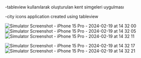 -tableview kullanılarak oluşturulan kent simgeleri uygulması 

-city icons application created using tableview 

![Simulator Screenshot - iPhone 15 Pro - 2024-02-19 at 14 32 00](https://github.com/omerseze/swift-learning-repository/assets/91909146/271e6980-dd7c-400d-ac63-349a3b295ef5)
![Simulator Screenshot - iPhone 15 Pro - 2024-02-19 at 14 32 05](https://github.com/omerseze/swift-learning-repository/assets/91909146/b9944bc6-4669-4cd8-9a30-3bad7523dc63)
![Simulator Screenshot - iPhone 15 Pro - 2024-02-19 at 14 32 11](https://github.com/omerseze/swift-learning-repository/assets/91909146/08ec5d62-6706-4f0f-a850-2306ff678074)

![Simulator Screenshot - iPhone 15 Pro - 2024-02-19 at 14 32 17](https://github.com/omerseze/swift-learning-repository/assets/91909146/069ae673-6418-4233-8000-7c334e780e2c)
![Simulator Screenshot - iPhone 15 Pro - 2024-02-19 at 14 32 21](https://github.com/omerseze/swift-learning-repository/assets/91909146/b2ad7c5a-4fdf-4571-9b9a-26f076c287a5)
